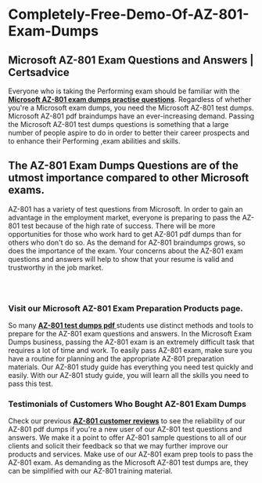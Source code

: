 # Completely-Free-Demo-Of-AZ-801-Exam-Dumps
<h2><strong>Microsoft AZ-801 Exam Questions and Answers | Certsadvice</strong></h2> <p>Everyone who is taking the Performing exam should be familiar with the <a href="http://www.certsadvice.com/microsoft/az-801-practice-questions"><strong>Microsoft AZ-801 exam dumps practise questions</strong></a>. Regardless of whether you&#39;re a Microsoft exam dumps, you need the Microsoft AZ-801 test dumps. Microsoft AZ-801 pdf braindumps have an ever-increasing demand. Passing the Microsoft AZ-801 test dumps questions is something that a large number of people aspire to do in order to better their career prospects and to enhance their Performing ,exam abilities and skills.</p> <h2><strong>The AZ-801 Exam Dumps Questions are of the utmost importance compared to other Microsoft exams.</strong></h2> <p>AZ-801 has a variety of test questions from Microsoft. In order to gain an advantage in the employment market, everyone is preparing to pass the AZ-801 test because of the high rate of success. There will be more opportunities for those who work hard to get AZ-801 pdf dumps than for others who don&#39;t do so. As the demand for AZ-801 braindumps grows, so does the importance of the exam. Your concerns about the AZ-801 exam questions and answers will help to show that your resume is valid and trustworthy in the job market.</p> <p><a href="http://www.certsadvice.com/microsoft/az-801-practice-questions" style="display: block; padding: 1em 0; text-align: center; "><img alt="" src="https://1.bp.blogspot.com/-RUOr8Wn-CRk/YUYAxC8kcHI/AAAAAAAAAnw/F7BbdI3tw8QDj5z8iX0vQAioQzKiUxduwCLcBGAsYHQ/s0/unnamed.jpg" /></a></p> <h3><strong>Visit our Microsoft AZ-801 Exam Preparation Products page.</strong></h3> <p>So many <a href="http://www.certsadvice.com/microsoft/az-801-practice-questions"><strong>AZ-801 test dumps pdf </strong></a>students use distinct methods and tools to prepare for the AZ-801 exam questions and answers. In the Microsoft Exam Dumps business, passing the AZ-801 exam is an extremely difficult task that requires a lot of time and work. To easily pass AZ-801 exam, make sure you have a routine for planning and the appropriate AZ-801 preparation materials. Our AZ-801 study guide has everything you need test quickly and easily. With our AZ-801 study guide, you will learn all the skills you need to pass this test.</p> <h3><strong>Testimonials of Customers Who Bought AZ-801 Exam Dumps</strong></h3> <p>Check our previous <a href="http://www.certsadvice.com/microsoft/az-801-practice-questions"><strong>AZ-801 customer reviews</strong></a> to see the reliability of our AZ-801 pdf dumps if you&#39;re a new user of our AZ-801 test questions and answers. We make it a point to offer AZ-801 sample questions to all of our clients and solicit their feedback so that we may further improve our products and services. Make use of our AZ-801 exam prep tools to pass the AZ-801 exam. As demanding as the Microsoft AZ-801 test dumps are, they can be simplified with our AZ-801 training material.</p>
